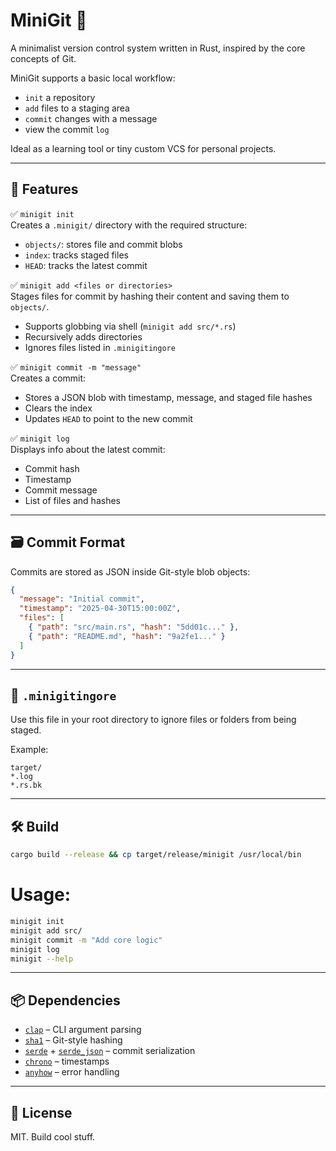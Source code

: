 # MiniGit 🧪

A minimalist version control system written in Rust, inspired by the core concepts of Git.

MiniGit supports a basic local workflow:

- `init` a repository
- `add` files to a staging area
- `commit` changes with a message
- view the commit `log`

Ideal as a learning tool or tiny custom VCS for personal projects.

---

## 🚀 Features

✅ `minigit init`  
Creates a `.minigit/` directory with the required structure:

- `objects/`: stores file and commit blobs
- `index`: tracks staged files
- `HEAD`: tracks the latest commit

✅ `minigit add <files or directories>`  
Stages files for commit by hashing their content and saving them to `objects/`.

- Supports globbing via shell (`minigit add src/*.rs`)
- Recursively adds directories
- Ignores files listed in `.minigitingore`

✅ `minigit commit -m "message"`  
Creates a commit:

- Stores a JSON blob with timestamp, message, and staged file hashes
- Clears the index
- Updates `HEAD` to point to the new commit

✅ `minigit log`  
Displays info about the latest commit:

- Commit hash
- Timestamp
- Commit message
- List of files and hashes

---

## 🗃️ Commit Format

Commits are stored as JSON inside Git-style blob objects:

```json
{
  "message": "Initial commit",
  "timestamp": "2025-04-30T15:00:00Z",
  "files": [
    { "path": "src/main.rs", "hash": "5dd01c..." },
    { "path": "README.md", "hash": "9a2fe1..." }
  ]
}
```

---

## 📂 `.minigitingore`

Use this file in your root directory to ignore files or folders from being staged.

Example:

```
target/
*.log
*.rs.bk
```

---

## 🛠 Build

```bash
cargo build --release && cp target/release/minigit /usr/local/bin
```

# Usage:

```bash
minigit init
minigit add src/
minigit commit -m "Add core logic"
minigit log
minigit --help
```

---

## 📦 Dependencies

- [`clap`](https://crates.io/crates/clap) – CLI argument parsing
- [`sha1`](https://crates.io/crates/sha1) – Git-style hashing
- [`serde`](https://crates.io/crates/serde) + [`serde_json`](https://crates.io/crates/serde_json) – commit serialization
- [`chrono`](https://crates.io/crates/chrono) – timestamps
- [`anyhow`](https://crates.io/crates/anyhow) – error handling

---

## 📎 License

MIT. Build cool stuff.
